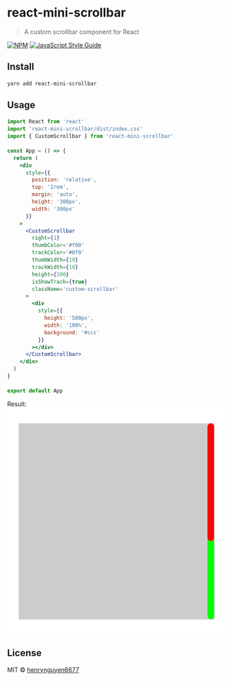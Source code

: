 # react-mini-scrollbar

> A custom scrollbar component for React

[![NPM](https://img.shields.io/npm/v/react-mini-scrollbar.svg)](https://www.npmjs.com/package/react-mini-scrollbar) [![JavaScript Style Guide](https://img.shields.io/badge/code_style-standard-brightgreen.svg)](https://standardjs.com)

## Install

```bash
yarn add react-mini-scrollbar
```

## Usage

```jsx
import React from 'react'
import 'react-mini-scrollbar/dist/index.css'
import { CustomScrollbar } from 'react-mini-scrollbar'

const App = () => {
  return (
    <div
      style={{
        position: 'relative',
        top: '2rem',
        margin: 'auto',
        height: '300px',
        width: '300px'
      }}
    >
      <CustomScrollbar
        right={1}
        thumbColor='#f00'
        trackColor='#0f0'
        thumbWidth={10}
        trackWidth={10}
        height={300}
        isShowTrack={true}
        className='custom-scrollbar'
      >
        <div
          style={{
            height: '500px',
            width: '100%',
            background: '#ccc'
          }}
        ></div>
      </CustomScrollbar>
    </div>
  )
}

export default App
```

Result:
![web.png](demo/web.png)

## License

MIT © [henrynguyen6677](https://github.com/henrynguyen6677)

